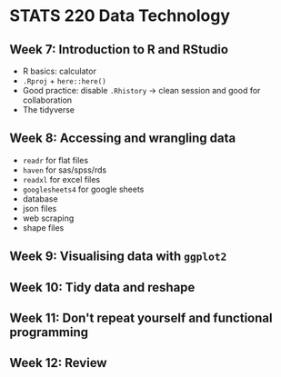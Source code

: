 # STATS 220 Data Technology

## Week 7: Introduction to R and RStudio

* R basics: calculator
* `.Rproj` + `here::here()`
* Good practice: disable `.Rhistory` -> clean session and good for collaboration
* The tidyverse

## Week 8: Accessing and wrangling data

* `readr` for flat files
* `haven` for sas/spss/rds
* `readxl` for excel files
* `googlesheets4` for google sheets
* database
* json files
* web scraping
* shape files

## Week 9: Visualising data with `ggplot2`

## Week 10: Tidy data and reshape

## Week 11: Don't repeat yourself and functional programming

## Week 12: Review
